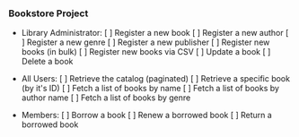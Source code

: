 ### Bookstore Project

- Library Administrator:
    [ ] Register a new book
    [ ] Register a new author
    [ ] Register a new genre
    [ ] Register a new publisher
    [ ] Register new books (in bulk)
    [ ] Register new books via CSV
    [ ] Update a book
    [ ] Delete a book
- All Users:
    [ ] Retrieve the catalog (paginated)
    [ ] Retrieve a specific book (by it's ID)
    [ ] Fetch a list of books by name
    [ ] Fetch a list of books by author name
    [ ] Fetch a list of books by genre

- Members:
    [ ] Borrow a book
    [ ] Renew a borrowed book
    [ ] Return a borrowed book
